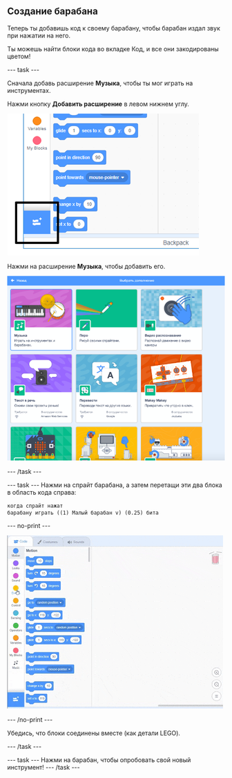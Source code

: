 ## Создание барабана

Теперь ты добавишь код к своему барабану, чтобы барабан издал звук при нажатии на него.

Ты можешь найти блоки кода во вкладке Код, и все они закодированы цветом!

\--- task \---

Сначала добавь расширение **Музыка**, чтобы ты мог играть на инструментах.

Нажми кнопку **Добавить расширение** в левом нижнем углу.

![подсвеченная кнопка добавления расширения](images/add-extension-annotated.png)

Нажми на расширение **Музыка**, чтобы добавить его.

![подсвеченное расширение музыка](images/click-music-annotated.png)

\--- /task \---

\--- task \--- Нажми на спрайт барабана, а затем перетащи эти два блока в область кода справа:

```blocks3
когда спрайт нажат
барабану играть ((1) Малый барабан v) (0.25) бита
```

\--- no-print \---

![снимок экрана](images/connect-block.gif)

\--- /no-print \---

Убедись, что блоки соединены вместе (как детали LEGO).

\--- /task \---

\--- task \--- Нажми на барабан, чтобы опробовать свой новый инструмент! \--- /task \---